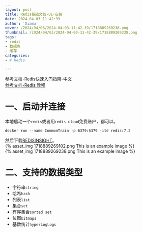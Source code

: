 ```yaml
---
layout: post
title: Redis基础文档-01-安装
date: 2024-04-03 11:42:39
author: 'Xiamu'
cover: /2024/04/03/2024-04-03-11-42-39/1718889269238.png
thumbnail: /2024/04/03/2024-04-03-11-42-39/1718889269238.png
tags:
- redis
- 数据库
- 缓存
categories:
- # Redis

---
```



[参考文档-Redis快速入门指南-中文](https://www.redisdocs.com/zh-cn/docs/get-started/)  
[参考文档-Redis 教程](https://redis.com.cn/)

# 一、启动并连接

本地启动一个`redis`或者用`redis cloud`免费账户，都可以。

```prism language-bash
docker run --name CommonTrain -p 6379:6379 -itd redis:7.2
```

然后下载[REDISINSIGHT](https://redis.com/redis-enterprise/redis-insight/)。  
{% asset_img 1718889269102.png This is an example image %}  
{% asset_img 1718889269238.png This is an example image %}

# 二、支持的数据类型

* 字符串`string`
* 哈希`hash`
* 列表`list`
* 集合`set`
* 有序集合`sorted set`
* 位图`bitmaps`
* 基数统计`hyperLogLogs`
